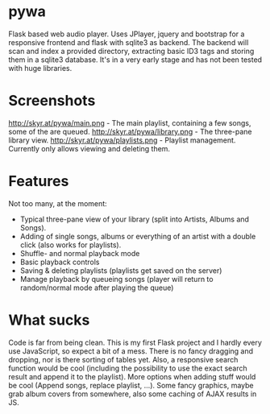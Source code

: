 pywa
====
Flask based web audio player. Uses JPlayer, jquery and bootstrap for a responsive frontend and flask with sqlite3 as backend.
The backend will scan and index a provided directory, extracting basic ID3 tags and storing them in a sqlite3 database.
It's in a very early stage and has not been tested with huge libraries.

Screenshots
===========
http://skyr.at/pywa/main.png - The main playlist, containing a few songs, some of the are queued.
http://skyr.at/pywa/library.png - The three-pane library view.
http://skyr.at/pywa/playlists.png - Playlist management. Currently only allows viewing and deleting them.

Features
========
Not too many, at the moment:

* Typical three-pane view of your library (split into Artists, Albums and Songs).
* Adding of single songs, albums or everything of an artist with a double click (also works for playlists).
* Shuffle- and normal playback mode
* Basic playback controls
* Saving & deleting playlists (playlists get saved on the server)
* Manage playback by queueing songs (player will return to random/normal mode after playing the queue)

What sucks
==========
Code is far from being clean. This is my first Flask project and I hardly every use JavaScript, so expect a bit of a mess.
There is no fancy dragging and dropping, nor is there sorting of tables yet. Also, a responsive search function would be cool (including the possibility to use the exact search result and append it to the playlist).
More options when adding stuff would be cool (Append songs, replace playlist, ...).
Some fancy graphics, maybe grab album covers from somewhere, also some caching of AJAX results in JS.
